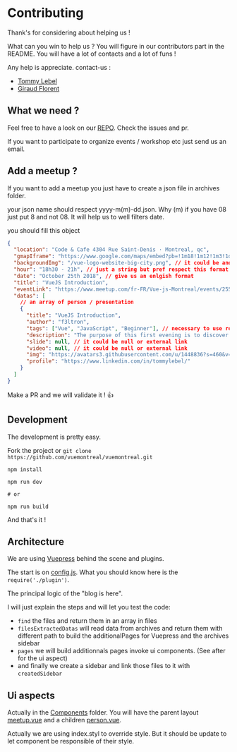 # Contributing

Thank's for considering about helping us !

What can you win to help us ? You will figure in our contributors part in the README. You will have a lot of contacts and a lot of funs !

Any help is appreciate. contact-us :

- [Tommy Lebel](https://www.linkedin.com/in/tommylebel/)
- [Giraud Florent](https://www.linkedin.com/in/fgiraud42/)

## What we need ?

Feel free to have a look on our [REPO](https://github.com/vuemontreal/vuemontreal/). Check the issues and pr.

If you want to participate to organize events / workshop etc just send us an email.

## Add a meetup ?

If you want to add a meetup you just have to create a json file in archives folder.

your json name should respect yyyy-m(m)-dd.json. Why (m) if you have 08 just put 8 and not 08. It will help us to well filters date.

you should fill this object

```json
{
  "location": "Code & Cafe 4304 Rue Saint-Denis · Montreal, qc",
  "gmapIframe": "https://www.google.com/maps/embed?pb=!1m18!1m12!1m3!1d2795.3883541630685!2d-73.57987!3d45.522389999999994!2m3!1f0!2f0!3f0!3m2!1i1024!2i768!4f13.1!3m3!1m2!1s0x0%3A0x0!2zNDXCsDMxJzIwLjYiTiA3M8KwMzQnNDcuNSJX!5e0!3m2!1sfr!2sca!4v1566585784205!5m2!1sfr!2sca",
  "backgroundImg": "/vue-logo-website-big-city.png", // it could be and https (extern url)
  "hour": "18h30 - 21h", // just a string but pref respect this format
  "date": "October 25th 2018", // give us an enlgish format
  "title": "VueJS Introduction",
  "eventLink": "https://www.meetup.com/fr-FR/Vue-js-Montreal/events/255101915/",
  "datas": [
    // an array of person / presentation
    {
      "title": "VueJS Introduction",
      "author": "f3ltron",
      "tags": ["Vue", "JavaScript", "Beginner"], // necessary to use relevant tags because we will have a search with tags later if it's not already here
      "description": "The purpose of this first evening is to discover the advantages of Vue.js. Whether to create an entire application, or to gradually integrate it into an existing application, we will see how Vue.js is a flexible, practical and easy-to-use framework.",
      "slide": null, // it could be null or external link
      "video": null, // it could be null or external link
      "img": "https://avatars3.githubusercontent.com/u/1448836?s=460&v=4", // imgs will have 100 X 100 format
      "profile": "https://www.linkedin.com/in/tommylebel/"
    }
  ]
}
```

Make a PR and we will validate it ! :+1:

## Development

The development is pretty easy.

Fork the project or `git clone https://github.com/vuemontreal/vuemontreal.git`

```
npm install

npm run dev

# or

npm run build
```

And that's it !

## Architecture

We are using [Vuepress](https://v1.vuepress.vuejs.org/) behind the scene and plugins.

The start is on [config.js](https://github.com/vuemontreal/vuemontreal/tree/master/blog/.vuepress/config.js). What you should know here is the
`require('./plugin')`.

The principal logic of the "blog is here".

I will just explain the steps and will let you test the code:

- `find` the files and return them in an array in files
- `filesExtractedDatas` will read data from archives and return them with different path to build the additionalPages for Vuepress and the archives sidebar
- `pages` we will build additionnals pages invoke ui components. (See after for the ui aspect)
- and finally we create a sidebar and link those files to it with `createdSidebar`

## Ui aspects

Actually in the [Components](https://github.com/vuemontreal/vuemontreal/tree/master/blog/.vuepress/components/) folder. You will have the parent layout [meetup.vue](https://github.com/vuemontreal/vuemontreal/tree/master/blog/.vuepress/components/meetup.vue) and a children [person.vue](https://github.com/vuemontreal/vuemontreal/tree/master/blog/.vuepress/components/person.vue).

Actually we are using index.styl to override style. But it should be update to let component be responsible of their style.
